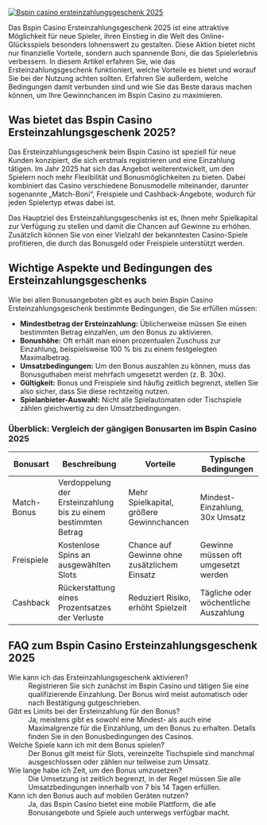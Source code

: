 [![Bspin casino ersteinzahlungsgeschenk 2025](https://123-caf.pages.dev/gitsignup.png)](https://vrmoo.ru/Bt82HjjY)

<p>Das Bspin Casino Ersteinzahlungsgeschenk 2025 ist eine attraktive Möglichkeit für neue Spieler, ihren Einstieg in die Welt des Online-Glücksspiels besonders lohnenswert zu gestalten. Diese Aktion bietet nicht nur finanzielle Vorteile, sondern auch spannende Boni, die das Spielerlebnis verbessern. In diesem Artikel erfahren Sie, wie das Ersteinzahlungsgeschenk funktioniert, welche Vorteile es bietet und worauf Sie bei der Nutzung achten sollten. Erfahren Sie außerdem, welche Bedingungen damit verbunden sind und wie Sie das Beste daraus machen können, um Ihre Gewinnchancen im Bspin Casino zu maximieren.</p>  <h2>Was bietet das Bspin Casino Ersteinzahlungsgeschenk 2025?</h2> <p>Das Ersteinzahlungsgeschenk beim Bspin Casino ist speziell für neue Kunden konzipiert, die sich erstmals registrieren und eine Einzahlung tätigen. Im Jahr 2025 hat sich das Angebot weiterentwickelt, um den Spielern noch mehr Flexibilität und Bonusmöglichkeiten zu bieten. Dabei kombiniert das Casino verschiedene Bonusmodelle miteinander, darunter sogenannte „Match-Boni“, Freispiele und Cashback-Angebote, wodurch für jeden Spielertyp etwas dabei ist.</p> <p>Das Hauptziel des Ersteinzahlungsgeschenks ist es, Ihnen mehr Spielkapital zur Verfügung zu stellen und damit die Chancen auf Gewinne zu erhöhen. Zusätzlich können Sie von einer Vielzahl der bekanntesten Casino-Spiele profitieren, die durch das Bonusgeld oder Freispiele unterstützt werden.</p>  <h2>Wichtige Aspekte und Bedingungen des Ersteinzahlungsgeschenks</h2> <p>Wie bei allen Bonusangeboten gibt es auch beim Bspin Casino Ersteinzahlungsgeschenk bestimmte Bedingungen, die Sie erfüllen müssen:</p> <ul>   <li><strong>Mindestbetrag der Ersteinzahlung:</strong> Üblicherweise müssen Sie einen bestimmten Betrag einzahlen, um den Bonus zu aktivieren.</li>   <li><strong>Bonushöhe:</strong> Oft erhält man einen prozentualen Zuschuss zur Einzahlung, beispielsweise 100 % bis zu einem festgelegten Maximalbetrag.</li>   <li><strong>Umsatzbedingungen:</strong> Um den Bonus auszahlen zu können, muss das Bonusguthaben meist mehrfach umgesetzt werden (z. B. 30x).</li>   <li><strong>Gültigkeit:</strong> Bonus und Freispiele sind häufig zeitlich begrenzt, stellen Sie also sicher, dass Sie diese rechtzeitig nutzen.</li>   <li><strong>Spielanbieter-Auswahl:</strong> Nicht alle Spielautomaten oder Tischspiele zählen gleichwertig zu den Umsatzbedingungen.</li> </ul>  <h3>Überblick: Vergleich der gängigen Bonusarten im Bspin Casino 2025</h3> <table>   <thead>     <tr>       <th>Bonusart</th>       <th>Beschreibung</th>       <th>Vorteile</th>       <th>Typische Bedingungen</th>     </tr>   </thead>   <tbody>     <tr>       <td>Match-Bonus</td>       <td>Verdoppelung der Ersteinzahlung bis zu einem bestimmten Betrag</td>       <td>Mehr Spielkapital, größere Gewinnchancen</td>       <td>Mindest-Einzahlung, 30x Umsatz</td>     </tr>     <tr>       <td>Freispiele</td>       <td>Kostenlose Spins an ausgewählten Slots</td>       <td>Chance auf Gewinne ohne zusätzlichem Einsatz</td>       <td>Gewinne müssen oft umgesetzt werden</td>     </tr>     <tr>       <td>Cashback</td>       <td>Rückerstattung eines Prozentsatzes der Verluste</td>       <td>Reduziert Risiko, erhöht Spielzeit</td>       <td>Tägliche oder wöchentliche Auszahlung</td>     </tr>   </tbody> </table>  <h2>FAQ zum Bspin Casino Ersteinzahlungsgeschenk 2025</h2> <dl>   <dt>Wie kann ich das Ersteinzahlungsgeschenk aktivieren?</dt>   <dd>Registrieren Sie sich zunächst im Bspin Casino und tätigen Sie eine qualifizierende Einzahlung. Der Bonus wird meist automatisch oder nach Bestätigung gutgeschrieben.</dd>    <dt>Gibt es Limits bei der Ersteinzahlung für den Bonus?</dt>   <dd>Ja, meistens gibt es sowohl eine Mindest- als auch eine Maximalgrenze für die Einzahlung, um den Bonus zu erhalten. Details finden Sie in den Bonusbedingungen des Casinos.</dd>    <dt>Welche Spiele kann ich mit dem Bonus spielen?</dt>   <dd>Der Bonus gilt meist für Slots, vereinzelte Tischspiele sind manchmal ausgeschlossen oder zählen nur teilweise zum Umsatz.</dd>    <dt>Wie lange habe ich Zeit, um den Bonus umzusetzen?</dt>   <dd>Die Umsetzung ist zeitlich begrenzt, in der Regel müssen Sie alle Umsatzbedingungen innerhalb von 7 bis 14 Tagen erfüllen.</dd>    <dt>Kann ich den Bonus auch auf mobilen Geräten nutzen?</dt>   <dd>Ja, das Bspin Casino bietet eine mobile Plattform, die alle Bonusangebote und Spiele auch unterwegs verfügbar macht.</dd> </dl>